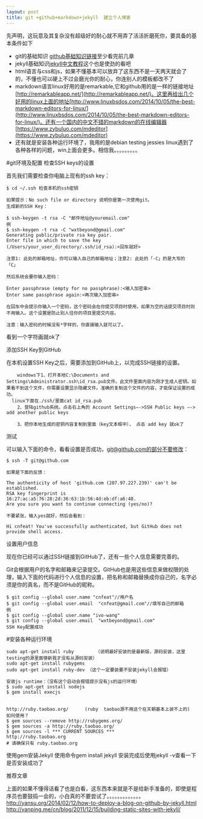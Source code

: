 ```yaml
---
layout: post
title: git +github+markdown+jekyll  建立个人博客
---
```




先声明，这玩意及其复杂没有超级好的耐心就不用弄了活活折磨死你，要具备的基本条件如下

- git的基础知识 [github基础知识链接](http://git-scm.com/book/zh/v1)至少看完前几章
- jekyll基础知识[jekyll中文教程](http://git-scm.com/book/zh/v1)这个也是使劲的看吧
- html语言与css和js，如果不懂基本可以放弃了这东西不是一天两天就会了的，不懂也可以硬上不过会磨光你的耐心，你连别人的模板都改不了
- markdown语言linux好用的是remarkable,它和github用的是一样的链接地址[http://remarkableapp.net/](http://remarkableapp.net/)。这里再给出几个好用的linux上面的地址[http://www.linuxbsdos.com/2014/10/05/the-best-markdown-editors-for-linux/](http://www.linuxbsdos.com/2014/10/05/the-best-markdown-editors-for-linux/)。还有一个国内的中文不错的markdown的在线编辑器[https://www.zybuluo.com/mdeditor](https://www.zybuluo.com/mdeditor)
- 还有就是安装各种运行环境了，我用的是debian testing jessies linux遇到了各种各样的问题，win上面会更多。相信我。。。。。。。。。

#git环境及配置
检查SSH keys的设置

首先我们需要检查你电脑上现有的ssh key：

```
$ cd ~/.ssh 检查本机的ssh密钥

如果提示：No such file or directory 说明你是第一次使用git。
生成新的SSH Key：

$ ssh-keygen -t rsa -C "邮件地址@youremail.com"
例
$ ssh-keygen -t rsa -C "wxtbeyond@gmail.com"
Generating public/private rsa key pair.
Enter file in which to save the key (/Users/your_user_directory/.ssh/id_rsa):<回车就好>

注意1: 此处的邮箱地址，你可以输入自己的邮箱地址；注意2: 此处的「-C」的是大写的「C」

然后系统会要你输入密码：

Enter passphrase (empty for no passphrase):<输入加密串>
Enter same passphrase again:<再次输入加密串>

在回车中会提示你输入一个密码，这个密码会在你提交项目时使用，如果为空的话提交项目时则不用输入。这个设置是防止别人往你的项目里提交内容。

注意：输入密码的时候没有*字样的，你直接输入就可以了。
```
看到一个字符画就ok了

添加SSH Key到GitHub

在本机设置SSH Key之后，需要添加到GitHub上，以完成SSH链接的设置。

```
    windows下1、打开本地C:\Documents and Settings\Administrator.ssh\id_rsa.pub文件。此文件里面内容为刚才生成人密钥。如果看不到这个文件，你需要设置显示隐藏文件。准确的复制这个文件的内容，才能保证设置的成功。
  linux下面在./ssh/里面cat id_rsa.pub
    2、登陆github系统。点击右上角的 Account Settings—->SSH Public keys —-> add another public keys

    3、把你本地生成的密钥内容复制到里面（key文本框中）， 点击 add key 就ok了
```

测试

可以输入下面的命令，看看设置是否成功，git@github.com的部分不要修改：

```
$ ssh -T git@github.com

如果是下面的反馈：

The authenticity of host 'github.com (207.97.227.239)' can't be established.
RSA key fingerprint is 16:27:ac:a5:76:28:2d:36:63:1b:56:4d:eb:df:a6:48.
Are you sure you want to continue connecting (yes/no)?

不要紧张，输入yes就好，然后会看到：

Hi cnfeat! You've successfully authenticated, but GitHub does not provide shell access.
```

设置用户信息

现在你已经可以通过SSH链接到GitHub了，还有一些个人信息需要完善的。

Git会根据用户的名字和邮箱来记录提交。GitHub也是用这些信息来做权限的处理，输入下面的代码进行个人信息的设置，把名称和邮箱替换成你自己的，名字必须是你的真名，而不是GitHub的昵称。

```
$ git config --global user.name "cnfeat"//用户名
$ git config --global user.email  "cnfeat@gmail.com"//填写自己的邮箱
例
$ git config --global user.name "ivo-wang"
$ git config --global user.email  "wxtbeyond@gmail.com"
SSH Key配置成功

```




#安装各种运行环境

``` 
sudo apt-get install ruby        （说明最好安装的是最新版，源码安装，这里testing的源里面够新我才没有从源码安装）
sudo apt-get install rubygems
sudo apt-get install ruby-dev （这个一定要装要不安装jekyll会报错）

安装js runtime：（没有这个启动会报错提示没有js的运行环境）
$ sudo apt-get install nodejs 
$ gem install execjs


http://ruby.taobao.org/      (ruby  taobao源不用这个在天朝基本上装不上的)
如何使用？
$ gem sources --remove http://rubygems.org/ 
$ gem sources -a http://ruby.taobao.org/ 
$ gem sources -l *** CURRENT SOURCES *** 
http://ruby.taobao.org 
# 请确保只有 ruby.taobao.org 
```
使用gem安装Jekyll
使用命令gem install jekyll
安装完成后使用jekyll -v查看一下是否安装成功了


推荐文章


上面的如果不懂得话看了也是白看，这东西本来就是不是给新手准备的，即使是程序员也要鼓捣一会的，小白真的不要尝试了。。。。。。。。。。。。。
http://yansu.org/2014/02/12/how-to-deploy-a-blog-on-github-by-jekyll.html
http://yanping.me/cn/blog/2011/12/15/building-static-sites-with-jekyll/
